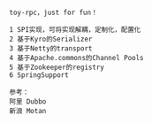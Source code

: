     toy-rpc，just for fun！
    
    1 SPI实现，可将实现解耦，定制化，配置化
    2 基于Kyro的Serializer
    3 基于Netty的transport
    4 基于Apache.commons的Channel Pools 
    5 基于Zookeeper的registry
    6 SpringSupport
     
    参考：
    阿里 Dubbo
    新浪 Motan
    
    
    